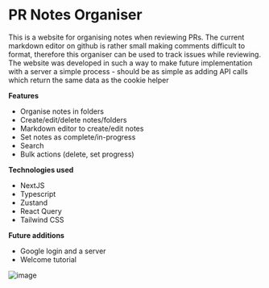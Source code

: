 # PR Notes Organiser

This is a website for organising notes when reviewing PRs. The current markdown editor on github is rather small making comments difficult to format, therefore this organiser can be used to track issues while reviewing. The website was developed in such a way to make future implementation with a server a simple process - should be as simple as adding API calls which return the same data as the cookie helper

**Features**
* Organise notes in folders
* Create/edit/delete notes/folders
* Markdown editor to create/edit notes
* Set notes as complete/in-progress
* Search
* Bulk actions (delete, set progress)

**Technologies used**
* NextJS
* Typescript
* Zustand
* React Query
* Tailwind CSS

**Future additions**
* Google login and a server
* Welcome tutorial

![image](https://user-images.githubusercontent.com/91460978/189502146-fcd8083f-5511-4fa5-a9d3-9c29ab348c57.png)
